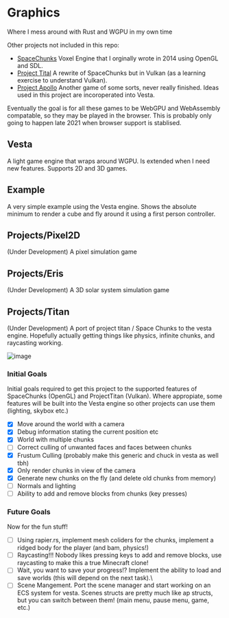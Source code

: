 # Graphics

Where I mess around with Rust and WGPU in my own time

Other projects not included in this repo:

- [SpaceChunks](https://github.com/DominicMaas/SpaceChunks) Voxel Engine that I orginally wrote in 2014 using OpenGL and SDL.
- [Project Tital](https://github.com/DominicMaas/ProjectTitan) A rewrite of SpaceChunks but in Vulkan (as a learning exercise to understand Vulkan).
- [Project Apollo](https://github.com/DominicMaas/Apollo) Another game of some sorts, never really finished. Ideas used in this project are incoroperated into Vesta.

Eventually the goal is for all these games to be WebGPU and WebAssembly compatable, so they may be played in the browser. This is probably only going to happen late 2021 when browser support is stablised.

## Vesta

A light game engine that wraps around WGPU. Is extended when I need new features. Supports 2D and 3D games.

## Example

A very simple example using the Vesta engine. Shows the absolute minimum to render a cube and fly around it using a first person controller.

## Projects/Pixel2D

(Under Development) A pixel simulation game

## Projects/Eris

(Under Development) A 3D solar system simulation game

## Projects/Titan

(Under Development) A port of project titan / Space Chunks to the vesta engine. Hopefully actually getting things like physics, infinite chunks, and raycasting working.

![image](https://user-images.githubusercontent.com/5589453/121789150-b062fc00-cc27-11eb-8c96-9bcbdc080f6c.png)

### Initial Goals

Initial goals required to get this project to the supported features of SpaceChunks (OpenGL) and ProjectTitan (Vulkan). Where appropiate, some features will be built into the Vesta engine so other projects can use them (lighting, skybox etc.)

- [x] Move around the world with a camera
- [x] Debug information stating the current position etc
- [x] World with multiple chunks
- [ ] Correct culling of unwanted faces and faces between chunks
- [x] Frustum Culling (probably make this generic and chuck in vesta as well tbh)
- [x] Only render chunks in view of the camera
- [x] Generate new chunks on the fly (and delete old chunks from memory)
- [ ] Normals and lighting
- [ ] Ability to add and remove blocks from chunks (key presses)

### Future Goals

Now for the fun stuff!

- [ ] Using rapier.rs, implement mesh coliders for the chunks, implement a ridged body for the player (and bam, physics!)
- [ ] Raycasting!!! Nobody likes pressing keys to add and remove blocks, use raycasting to make this a true Minecraft clone!
- [ ] Wait, you want to save your progress!? Implement the ability to load and save worlds (this will depend on the next task).\
- [ ] Scene Mangement. Port the scene manager and start working on an ECS system for vesta. Scenes structs are pretty much like ap structs, but you can switch between them! (main menu, pause menu, game, etc.)
